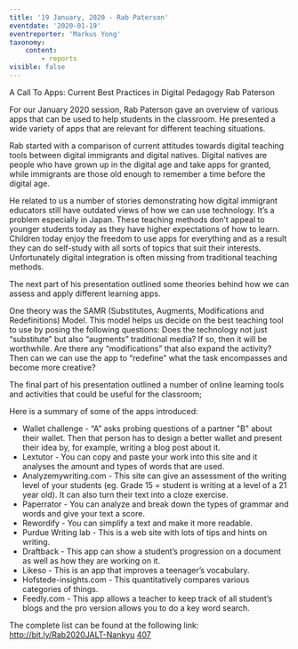 ```yaml
---
title: '19 January, 2020 - Rab Paterson'
eventdate: '2020-01-19'
eventreporter: 'Markus Yong'
taxonomy:
    content:
        - reports
visible: false
---
```


A Call To Apps: Current Best Practices in Digital Pedagogy
Rab Paterson

For our January 2020 session, Rab Paterson gave an overview of various apps that can be used to help students in the classroom. He presented a wide variety of apps that are relevant for different teaching situations. 

Rab started with a comparison of current attitudes towards digital teaching tools between digital immigrants and digital natives.  Digital natives are people who have grown up in the digital age and take apps for granted, while immigrants are those old enough to remember a time before the digital age.

He related to us a number of stories demonstrating how digital immigrant educators still have outdated views of how we can use technology. It’s a problem especially in Japan. These teaching methods don’t appeal to younger students today as they have higher expectations of how to learn. Children today enjoy the freedom to use apps for everything and as a result they can do self-study with all sorts of topics that suit their interests. Unfortunately digital integration is often missing from traditional teaching methods.

The next part of his presentation outlined some theories behind how we can assess and apply different learning apps.

One theory was the SAMR (Substitutes, Augments, Modifications and Redefinitions) Model. This model helps us decide on the best teaching tool to use by posing the following questions: Does the technology not just “substitute” but also “augments” traditional media? If so, then it will be worthwhile. Are there any “modifications”  that also expand the activity? Then can we can use the app to “redefine” what the task encompasses and become more creative?

The final part of his presentation outlined a number of online learning tools and activities that could be useful for the classroom; 

Here is a summary of some of the apps introduced:

* Wallet challenge - “A” asks probing questions of a partner "B" about their wallet. Then that person has to design a better wallet and present their idea by, for example, writing a blog post about it. 
* Lextutor - You can copy and paste your work into this site and it analyses the amount and types of words that are used. 
* Analyzemywriting.com - This site can give an assessment of the writing level of your students (eg. Grade 15 = student is writing at a level of a 21 year old). It can also turn their text into a cloze exercise.
* Paperrator - You can analyze and break down the types of grammar and words and give your text a score.
* Rewordify - You can simplify a text and make it more readable.
* Purdue Writing lab - This is a web site with lots of tips and hints on writing. 
* Draftback - This app can show a student’s progression on a document as well as how they are working on it. 
* Likeso - This is an app that improves a teenager’s vocabulary.
* Hofstede-insights.com - This quantitatively compares various categories of things. 
* Feedly.com -  This app allows a teacher to keep track of all student’s blogs and the pro version allows you to do a key word search. 

The complete list can be found at the following link: http://bit.ly/Rab2020JALT-Nankyu
<a href="/chapters/kq/schedule/2020/january/19">407</a>
